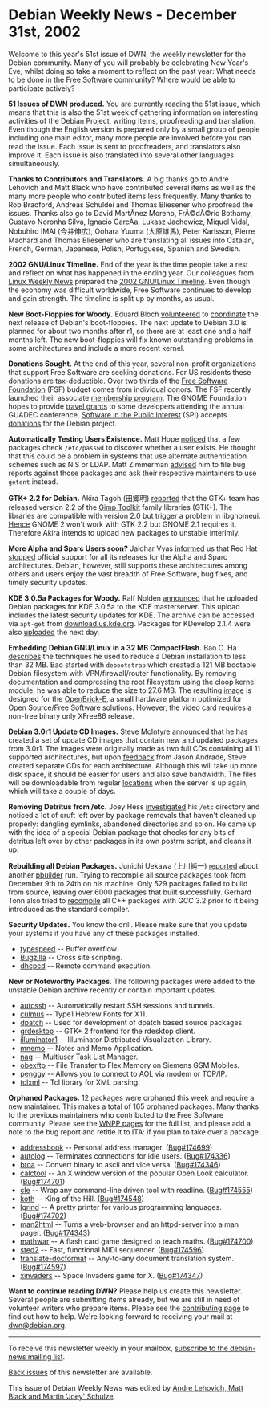 
Debian Weekly News - December 31st, 2002
========================================


Welcome to this year's 51st issue of DWN, the weekly newsletter for the
Debian community. Many of you will probably be celebrating New Year's Eve,
whilst doing so take a moment to reflect on the past year: What needs to be
done in the Free Software community? Where would be able to participate
actively?


**51 Issues of DWN produced.** You are currently reading the
51st issue, which means that this is also the 51st week of gathering
information on interesting activities of the Debian Project,
writing items, proofreading and translation. Even though the English version
is prepared only by a small group of people including one main editor, many
more people are involved before you can read the issue. Each issue is sent to
proofreaders, and translators also improve it. Each issue is also translated into
several other languages simultaneously.


**Thanks to Contributors and Translators.** A big thanks go to
Andre Lehovich and Matt Black who have contributed several items as well as
the many more people who contributed items less frequently. Many thanks to Rob
Bradford, Andreas Schuldei and Thomas Bliesener who proofread the
issues. Thanks also go to David MartÃ­nez Moreno, FrÃ©dÃ©ric Bothamy, Gustavo
Noronha Silva, Ignacio GarcÃ­a, Lukasz Jachowicz, Miquel Vidal, Nobuhiro IMAI (今井伸広),
Oohara Yuuma (大原雄馬), Peter Karlsson, Pierre Machard and Thomas Bliesener who are
translating all issues into Catalan, French, German, Japanese, Polish,
Portuguese, Spanish and Swedish.


**2002 GNU/Linux Timeline.** End of the year is the
time people take a rest and reflect on what has happened in
the ending year. Our colleagues from [Linux
Weekly News](http://lwn.net/) prepared the [2002 GNU/Linux Timeline](http://lwn.net/Articles/16858/).
Even though the economy was difficult worldwide, Free Software continues to
develop and gain strength. The timeline is split up by months, as
usual.


**New Boot-Floppies for Woody.** Eduard Bloch [volunteered](https://lists.debian.org/debian-boot-0212/msg00798.html)
to [coordinate](https://people.debian.org/~blade/bf3024/) the next
release of Debian's boot-floppies. The next update to Debian 3.0 is planned
for about two months after r1, so there are at least one and a half months
left. The new boot-floppies will fix known outstanding problems in some
architectures and include a more recent kernel.


**Donations Sought.** At the end of this year, several
non-profit organizations that support Free Software are seeking donations.
For US residents these donations are tax-deductible. Over two thirds of the
[Free Software Foundation](https://www.gnu.org/) (FSF) budget comes
from individual donors. The FSF recently launched their associate [membership program](http://member.fsf.org/). The GNOME Foundation
hopes to provide [travel grants](http://mail.gnome.org/archives/foundation-announce/2002-December/msg00004.html) to some developers attending the annual GUADEC conference.
[Software in the Public Interest](https://www.spi-inc.org/) (SPI)
accepts [donations](https://www.spi-inc.org/donations/) for the
Debian project.


**Automatically Testing Users Existence.** Matt Hope [noticed](https://lists.debian.org/debian-devel-0212/msg01393.html)
that a few packages check `/etc/passwd` to discover whether a user
exists. He thought that this could be a problem in systems that use alternate
authentication schemes such as NIS or LDAP. Matt Zimmerman [advised](https://lists.debian.org/debian-devel-0212/msg01413.html) him
to file bug reports against those packages and ask their respective
maintainers to use `getent` instead.


**GTK+ 2.2 for Debian.** Akira Tagoh (田郷明) [reported](https://lists.debian.org/debian-devel-0212/msg01396.html)
that the GTK+ team has released version 2.2 of the [Gimp Toolkit](http://www.gtk.org/) family libraries (GTK+). The
libraries are compatible with version 2.0 but trigger a problem in libgnomeui.
[Hence](https://lists.debian.org/debian-devel-0212/msg01404.html)
GNOME 2 won't work with GTK 2.2 but GNOME 2.1 requires it. Therefore Akira
intends to upload new packages to unstable interimly.


**More Alpha and Sparc Users soon?** Jaldhar Vyas [informed](https://lists.debian.org/debian-devel-0212/msg01319.html) us
that Red Hat [stopped](http://www.smh.com.au/articles/2002/12/20/1040174386902.html)
official support for all its releases for the Alpha and Sparc architectures.
Debian, however, still supports these architectures among others and users
enjoy the vast breadth of Free Software, bug fixes, and timely security
updates.


**KDE 3.0.5a Packages for Woody.** Ralf Nolden [announced](https://lists.debian.org/debian-kde-0212/msg00268.html)
that he uploaded Debian packages for KDE 3.0.5a to the KDE masterserver. This
upload includes the latest security updates for KDE. The archive can be
accessed via `apt-get` from [download.us.kde.org](http://download.us.kde.org/pub/kde/stable/latest/Debian/). Packages for KDevelop 2.1.4 were also [uploaded](https://lists.debian.org/debian-kde-0212/msg00278.html) the
next day.


**Embedding Debian GNU/Linux in a 32 MB CompactFlash.**
Bao C. Ha [describes](http://www.linuxdevices.com/articles/AT4540125636.html) the techniques he used to reduce a Debian installation to less
than 32 MB. Bao started with `debootstrap` which created a
121 MB bootable Debian filesystem with VPN/firewall/router functionality.
By removing documentation and compressing the root filesystem using the cloop
kernel module, he was able to reduce the size to 27.6 MB. The resulting
[image](https://people.debian.org/~bao/) is designed for the [OpenBrick-E](http://www.openbrick.org/), a small hardware platform
optimized for Open Source/Free Software solutions. However, the video card
requires a non-free binary only XFree86 release.


**Debian 3.0r1 Update CD Images.** Steve McIntyre [announced](https://lists.debian.org/debian-cd-0212/msg00177.html) that
he has created a set of update CD images that contain new and updated packages
from 3.0r1. The images were originally made as two full CDs containing all 11
supported architectures, but upon [feedback](https://lists.debian.org/debian-cd-0212/msg00182.html) from
Jason Andrade, Steve created separate CDs for each architecture. Although
this will take up more disk space, it should be easier for users and also save
bandwidth. The files will be downloadable from regular [locations](https://www.debian.org/CD/) when the server is up again, which will take
a couple of days.


**Removing Detritus from /etc.** Joey Hess [investigated](https://lists.debian.org/debian-devel-0212/msg01504.html)
his `/etc` directory and noticed a lot of cruft left over by
package removals that haven't cleaned up properly: dangling symlinks,
abandoned directories and so on. He came up with the idea of a special
Debian package that checks for any bits of detritus left over by other
packages in its own postrm script, and cleans it up.


**Rebuilding all Debian Packages.** Junichi Uekawa (上川純一) [reported](https://lists.debian.org/debian-devel-0212/msg01508.html)
about another [pbuilder](https://packages.debian.org/pbuilder) run.
Trying to recompile all source packages took from December 9th to 24th on his
machine. Only 529 packages failed to build from source, leaving over 6000
packages that built successfully. Gerhard Tonn also tried to [recompile](https://people.debian.org/~gt/gcc-3.2_transition/) all C++
packages with GCC 3.2 prior to it being introduced as the standard compiler.


**Security Updates.** You know the drill. Please make sure
that you update your systems if you have any of these packages installed.


* [typespeed](https://www.debian.org/security/2002/dsa-217) --
 Buffer overflow.
* [Bugzilla](https://www.debian.org/security/2002/dsa-218) --
 Cross site scripting.
* [dhcpcd](https://www.debian.org/security/2002/dsa-219) --
 Remote command execution.


**New or Noteworthy Packages.** The following packages were
added to the unstable Debian archive recently or contain important updates.


* [autossh](https://packages.debian.org/unstable/net/autossh)
 -- Automatically restart SSH sessions and tunnels.
* [culmus](https://packages.debian.org/unstable/x11/culmus)
 -- Type1 Hebrew Fonts for X11.
* [dpatch](https://packages.debian.org/unstable/devel/dpatch)
 -- Used for development of dpatch based source packages.
* [grdesktop](https://packages.debian.org/unstable/x11/grdesktop)
 -- GTK+ 2 frontend for the rdesktop client.
* [illuminator1](https://packages.debian.org/unstable/libs/illuminator1)
 -- Illuminator Distributed Visualization Library.
* [mnemo](https://packages.debian.org/unstable/web/mnemo)
 -- Notes and Memo Application.
* [nag](https://packages.debian.org/unstable/web/nag)
 -- Multiuser Task List Manager.
* [obexftp](https://packages.debian.org/unstable/comm/obexftp)
 -- File Transfer to Flex.Memory on Siemens GSM Mobiles.
* [penggy](https://packages.debian.org/unstable/net/penggy)
 -- Allows you to connect to AOL via modem or TCP/IP.
* [tclxml](https://packages.debian.org/unstable/devel/tclxml)
 -- Tcl library for XML parsing.


**Orphaned Packages.** 12 packages were orphaned this week and
require a new maintainer. This makes a total of 165 orphaned packages. Many
thanks to the previous maintainers who contributed to the Free Software
community. Please see the [WNPP pages](https://www.debian.org/devel/wnpp/) for
the full list, and please add a note to the bug report and retitle it to ITA:
if you plan to take over a package.


* [addressbook](https://packages.debian.org/unstable/misc/addressbook)
 -- Personal address manager.
 ([Bug#174699](https://bugs.debian.org/174699))
* [autolog](https://packages.debian.org/unstable/admin/autolog)
 -- Terminates connections for idle users.
 ([Bug#174336](https://bugs.debian.org/174336))
* [btoa](https://packages.debian.org/unstable/utils/btoa)
 -- Convert binary to ascii and vice versa.
 ([Bug#174346](https://bugs.debian.org/174346))
* [calctool](https://packages.debian.org/unstable/math/calctool)
 -- An X window version of the popular Open Look calculator.
 ([Bug#174701](https://bugs.debian.org/174701))
* [cle](https://packages.debian.org/unstable/libs/cle)
 -- Wrap any command-line driven tool with readline.
 ([Bug#174555](https://bugs.debian.org/174555))
* [koth](https://packages.debian.org/unstable/games/koth)
 -- King of the Hill.
 ([Bug#174548](https://bugs.debian.org/174548))
* [lgrind](https://packages.debian.org/unstable/tex/lgrind)
 -- A pretty printer for various programming languages.
 ([Bug#174702](https://bugs.debian.org/174702))
* [man2html](https://packages.debian.org/unstable/doc/man2html)
 -- Turns a web-browser and an httpd-server into a man pager.
 ([Bug#174343](https://bugs.debian.org/174343))
* [mathwar](https://packages.debian.org/unstable/games/mathwar)
 -- A flash card game designed to teach maths.
 ([Bug#174700](https://bugs.debian.org/174700))
* [sted2](https://packages.debian.org/unstable/sound/sted2)
 -- Fast, functional MIDI sequencer.
 ([Bug#174596](https://bugs.debian.org/174596))
* [translate-docformat](https://packages.debian.org/unstable/text/translate-docformat)
 -- Any-to-any document translation system.
 ([Bug#174597](https://bugs.debian.org/174597))
* [xinvaders](https://packages.debian.org/unstable/games/xinvaders)
 -- Space Invaders game for X.
 ([Bug#174347](https://bugs.debian.org/174347))


**Want to continue reading DWN?** Please help us create this
newsletter. Several people are submitting items already, but we are
still in need of volunteer writers who prepare items.
Please see the [contributing
page](https://www.debian.org/News/weekly/contributing) to find out how to help. We're looking forward to receiving your
mail at [dwn@debian.org](mailto:dwn@debian.org).




---



 To receive this newsletter weekly in your mailbox, [subscribe to the debian-news mailing list](https://lists.debian.org/debian-news/).



[Back issues](https://www.debian.org/News/weekly/) of this newsletter are available.



This issue of Debian Weekly News was edited by [Andre Lehovich, Matt Black and Martin 'Joey' Schulze](mailto:dwn@debian.org).




